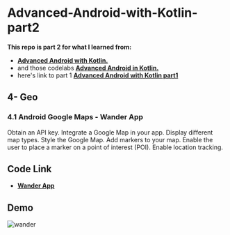 # Advanced-Android-with-Kotlin-part2
__This repo is part 2 for what I learned from:__
* <a href="https://www.udacity.com/course/advanced-android-with-kotlin--ud940" target="_blank">**Advanced Android with Kotlin.**</a>  
* and those codelabs <a href="https://codelabs.developers.google.com/android-kotlin-fundamentals/"  target="_blank"> **Advanced Android in Kotlin.**</a>
* here's link to part 1 <a href="https://github.com/Hosam11/Advanced-Android-with-Kotlin-part1"  target="_blank"> **Advanced Android with Kotlin part1**</a>

## 
## 4- Geo
### 4.1 Android Google Maps - Wander App
Obtain an API key. Integrate a Google Map in your app. Display different map types. Style the Google Map. Add markers to your map. Enable the user to place a marker on a point      of interest (POI). Enable location tracking.

## Code Link
* <a href="https://github.com/Hosam11/Advanced-Android-with-Kotlin-part2/tree/main/Wander"  target="_blank"> **Wander App**</a>

## Demo
![wander](https://user-images.githubusercontent.com/18370055/100951902-29b2c100-3518-11eb-8872-f6796774f899.gif)
